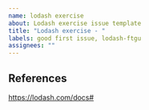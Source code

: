 ```yaml
---
name: lodash exercise
about: Lodash exercise issue template
title: "Lodash exercise - "
labels: good first issue, lodash-ftgu
assignees: ""
---
```


>

## References

https://lodash.com/docs#
